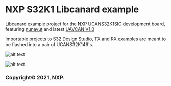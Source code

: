 # NXP S32K1 Libcanard example 
Libcanard example project for the [NXP UCANS32K1SIC](https://www.nxp.com/UCANS32K1SIC) development board, featuring [nunavut](https://github.com/UAVCAN/nunavut) and latest [UAVCAN V1.0](https://uavcan.org/specification/)

Importable projects to S32 Design Studio, TX and RX examples are meant to be flashed into a pair of UCANS32K146's.

 ![alt text](https://github.com/noxuz/libuavcan_demo/blob/master/board_connection.jpg?raw=true)

 ![alt text](https://i.ibb.co/ncFtM2T/NXP-SCSW-SOLID-Black-Horizontal.png) 
 ### Copyright© 2021, NXP.

